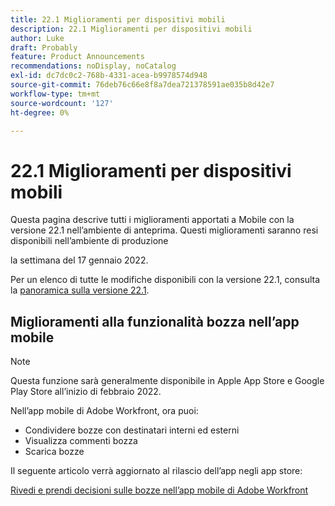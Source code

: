 ```yaml
---
title: 22.1 Miglioramenti per dispositivi mobili
description: 22.1 Miglioramenti per dispositivi mobili
author: Luke
draft: Probably
feature: Product Announcements
recommendations: noDisplay, noCatalog
exl-id: dc7dc0c2-768b-4331-acea-b9978574d948
source-git-commit: 76deb76c66e8f8a7dea721378591ae035b8d42e7
workflow-type: tm+mt
source-wordcount: '127'
ht-degree: 0%

---
```


# 22.1 Miglioramenti per dispositivi mobili

Questa pagina descrive tutti i miglioramenti apportati a Mobile con la versione 22.1 nell’ambiente di anteprima. Questi miglioramenti saranno resi disponibili nell’ambiente di produzione

<!--
<MadCap:conditionalText data-mc-conditions="QuicksilverOrClassic.Draft mode">
in January 2022
</MadCap:conditionalText>
-->

la settimana del 17 gennaio 2022.

Per un elenco di tutte le modifiche disponibili con la versione 22.1, consulta la [panoramica sulla versione 22.1](../../../product-announcements/product-releases/22.1-release-activity/22-1-release-overview.md).

## Miglioramenti alla funzionalità bozza nell’app mobile

>[!NOTE]
>
>Questa funzione sarà generalmente disponibile in Apple App Store e Google Play Store all’inizio di febbraio 2022.

Nell’app mobile di Adobe Workfront, ora puoi:

* Condividere bozze con destinatari interni ed esterni
* Visualizza commenti bozza
* Scarica bozze

Il seguente articolo verrà aggiornato al rilascio dell’app negli app store:

[Rivedi e prendi decisioni sulle bozze nell’app mobile di Adobe Workfront](../../../workfront-basics/mobile-apps/using-the-workfront-mobile-app/work-with-proofs-in-mobile-app.md)
